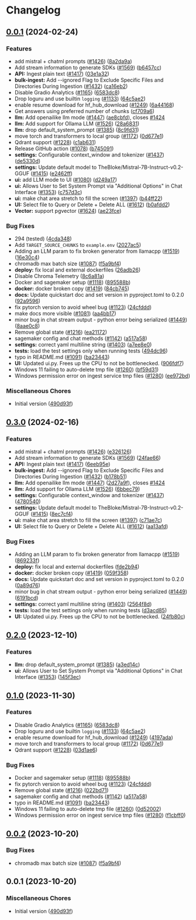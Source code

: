 # Changelog

## [0.0.1](https://github.com/simonbermudez/saimon/compare/v0.0.2...v0.0.1) (2024-02-24)


### Features

* add mistral + chatml prompts ([#1426](https://github.com/simonbermudez/saimon/issues/1426)) ([8a2da9a](https://github.com/simonbermudez/saimon/commit/8a2da9aa284d376c3df6c9ab06e597244e4e9747))
* Add stream information to generate SDKs ([#1569](https://github.com/simonbermudez/saimon/issues/1569)) ([b6457cc](https://github.com/simonbermudez/saimon/commit/b6457cc8e64a24d0d3eedcf5a3318bbe98b71547))
* **API:** Ingest plain text ([#1417](https://github.com/simonbermudez/saimon/issues/1417)) ([03e1a32](https://github.com/simonbermudez/saimon/commit/03e1a3243178804d9a26948aea26cf22476e1316))
* **bulk-ingest:** Add --ignored Flag to Exclude Specific Files and Directories During Ingestion ([#1432](https://github.com/simonbermudez/saimon/issues/1432)) ([ca16eb2](https://github.com/simonbermudez/saimon/commit/ca16eb2ccffa9ce79c93a68fb463665ce33786e5))
* Disable Gradio Analytics ([#1165](https://github.com/simonbermudez/saimon/issues/1165)) ([6583dc8](https://github.com/simonbermudez/saimon/commit/6583dc84c082773443fc3973b1cdf8095fa3fec3))
* Drop loguru and use builtin `logging` ([#1133](https://github.com/simonbermudez/saimon/issues/1133)) ([64c5ae2](https://github.com/simonbermudez/saimon/commit/64c5ae214a9520151c9c2d52ece535867d799367))
* enable resume download for hf_hub_download ([#1249](https://github.com/simonbermudez/saimon/issues/1249)) ([6a44168](https://github.com/simonbermudez/saimon/commit/6a44168f1237e6785ff2ec93882a3d94f924d909))
* Get answers using preferred number of chunks ([cf709a6](https://github.com/simonbermudez/saimon/commit/cf709a6b7a951fc333ef5a089b24179ca660469b))
* **llm:** Add openailike llm mode ([#1447](https://github.com/simonbermudez/saimon/issues/1447)) ([ae8cbfd](https://github.com/simonbermudez/saimon/commit/ae8cbfdbf5b3998349c15741d2494767cf6d6309)), closes [#1424](https://github.com/simonbermudez/saimon/issues/1424)
* **llm:** Add support for Ollama LLM ([#1526](https://github.com/simonbermudez/saimon/issues/1526)) ([28a6831](https://github.com/simonbermudez/saimon/commit/28a68310e8c83248dd49e40dd4f19aecf1c5f2e1))
* **llm:** drop default_system_prompt ([#1385](https://github.com/simonbermudez/saimon/issues/1385)) ([8c9fd31](https://github.com/simonbermudez/saimon/commit/8c9fd31b91a818c86cf2003f6e6e19b417716adc))
* move torch and transformers to local group ([#1172](https://github.com/simonbermudez/saimon/issues/1172)) ([0d677e1](https://github.com/simonbermudez/saimon/commit/0d677e10b970aec222ec04837d0f08f1631b6d4a))
* Qdrant support ([#1228](https://github.com/simonbermudez/saimon/issues/1228)) ([c1ab631](https://github.com/simonbermudez/saimon/commit/c1ab631fd86401d0d3090c1589d42aacc8d6df65))
* Release GitHub action ([#1078](https://github.com/simonbermudez/saimon/issues/1078)) ([b745091](https://github.com/simonbermudez/saimon/commit/b7450911b25b0b70528fd4b620cffb90766e3448))
* **settings:** Configurable context_window and tokenizer ([#1437](https://github.com/simonbermudez/saimon/issues/1437)) ([de5330d](https://github.com/simonbermudez/saimon/commit/de5330dfeea7e0c65222c0740d710b2eeac84929))
* **settings:** Update default model to TheBloke/Mistral-7B-Instruct-v0.2-GGUF ([#1415](https://github.com/simonbermudez/saimon/issues/1415)) ([e2462ff](https://github.com/simonbermudez/saimon/commit/e2462ff9085783d0c258d0046d89e994e243bfb8))
* **ui:** add LLM mode to UI ([#1080](https://github.com/simonbermudez/saimon/issues/1080)) ([d249a17](https://github.com/simonbermudez/saimon/commit/d249a17c330abd122e4988d35d94bcc2df980700))
* **ui:** Allows User to Set System Prompt via "Additional Options" in Chat Interface ([#1353](https://github.com/simonbermudez/saimon/issues/1353)) ([c757d3c](https://github.com/simonbermudez/saimon/commit/c757d3c2689735a9e6bc259bce01825718493106))
* **ui:** make chat area stretch to fill the screen ([#1397](https://github.com/simonbermudez/saimon/issues/1397)) ([b44ff22](https://github.com/simonbermudez/saimon/commit/b44ff22cf49c477d06a7792f570fa7881f013875))
* **UI:** Select file to Query or Delete + Delete ALL ([#1612](https://github.com/simonbermudez/saimon/issues/1612)) ([b0afdd2](https://github.com/simonbermudez/saimon/commit/b0afdd2b2a2375755b81fb28f20554d147965457))
* **Vector:** support pgvector ([#1624](https://github.com/simonbermudez/saimon/issues/1624)) ([ae23fce](https://github.com/simonbermudez/saimon/commit/ae23fce9ccaa30abc47b0a85841a858492fd6792))


### Bug Fixes

* 294 (tested) ([4cda348](https://github.com/simonbermudez/saimon/commit/4cda348cf87f56ff237e376b03732b1b47a99215))
* Add `TARGET_SOURCE_CHUNKS` to `example.env` ([2027ac5](https://github.com/simonbermudez/saimon/commit/2027ac563b6606199563632191b65f5105af8ebe))
* Adding an LLM param to fix broken generator from llamacpp ([#1519](https://github.com/simonbermudez/saimon/issues/1519)) ([16e30c4](https://github.com/simonbermudez/saimon/commit/16e30c459009ef0c15a570b6131a1592fd3828c9))
* chromadb max batch size ([#1087](https://github.com/simonbermudez/saimon/issues/1087)) ([f5a9bf4](https://github.com/simonbermudez/saimon/commit/f5a9bf4e374b2d4c76438cf8a97cccf222ec8e6f))
* **deploy:** fix local and external dockerfiles ([26adb26](https://github.com/simonbermudez/saimon/commit/26adb26f95886a0d341d1af3e9a1c2a607ae6e41))
* Disable Chroma Telemetry ([8c6a81a](https://github.com/simonbermudez/saimon/commit/8c6a81a07fc9c800d53f62a33f5ae3b5247a22a6))
* Docker and sagemaker setup ([#1118](https://github.com/simonbermudez/saimon/issues/1118)) ([895588b](https://github.com/simonbermudez/saimon/commit/895588b82a06c2bc71a9e22fb840c7f6442a3b5b))
* **docker:** docker broken copy ([#1419](https://github.com/simonbermudez/saimon/issues/1419)) ([84cb745](https://github.com/simonbermudez/saimon/commit/84cb745681064f255a01d15cb7d7f2c68afeb62b))
* **docs:** Update quickstart doc and set version in pyproject.toml to 0.2.0 ([92a9596](https://github.com/simonbermudez/saimon/commit/92a959623da1e1a0d18db701a6bd2a90df6d0924))
* fix pytorch version to avoid wheel bug ([#1123](https://github.com/simonbermudez/saimon/issues/1123)) ([24cfddd](https://github.com/simonbermudez/saimon/commit/24cfddd60f74aadd2dade4c63f6012a2489938a1))
* make docs more visible ([#1081](https://github.com/simonbermudez/saimon/issues/1081)) ([aa4bb17](https://github.com/simonbermudez/saimon/commit/aa4bb17a2e6a797b450fa11a45e0b0528b8efecf))
* minor bug in chat stream output - python error being serialized ([#1449](https://github.com/simonbermudez/saimon/issues/1449)) ([8aae0c8](https://github.com/simonbermudez/saimon/commit/8aae0c80e0818ecff8d9080e88891f0fedc9f320))
* Remove global state ([#1216](https://github.com/simonbermudez/saimon/issues/1216)) ([ea21172](https://github.com/simonbermudez/saimon/commit/ea2117223f67d22a5cd7e10ec4a717c320504005))
* sagemaker config and chat methods ([#1142](https://github.com/simonbermudez/saimon/issues/1142)) ([a517a58](https://github.com/simonbermudez/saimon/commit/a517a588c4927aa5c5c2a93e4f82a58f0599d251))
* **settings:** correct yaml multiline string ([#1403](https://github.com/simonbermudez/saimon/issues/1403)) ([a7ee8e0](https://github.com/simonbermudez/saimon/commit/a7ee8e01b8979f3fd74e9a749fa3a3d0338be907))
* **tests:** load the test settings only when running tests ([494dc96](https://github.com/simonbermudez/saimon/commit/494dc96200c3baf6554205709cc6d475ddd8c24b))
* typo in README.md ([#1091](https://github.com/simonbermudez/saimon/issues/1091)) ([ba23443](https://github.com/simonbermudez/saimon/commit/ba23443a70d323cd4f9a242b33fd9dce1bacd2db))
* **UI:** Updated ui.py. Frees up the CPU to not be bottlenecked. ([906fdf7](https://github.com/simonbermudez/saimon/commit/906fdf707bfaeb28b7a310b8407a41555ef8f7db))
* Windows 11 failing to auto-delete tmp file ([#1260](https://github.com/simonbermudez/saimon/issues/1260)) ([bf59d31](https://github.com/simonbermudez/saimon/commit/bf59d314f9ba2487acb12d7d80c47d41b5b91da9))
* Windows permission error on ingest service tmp files ([#1280](https://github.com/simonbermudez/saimon/issues/1280)) ([ee972bd](https://github.com/simonbermudez/saimon/commit/ee972bdf072d00033d00e02aa83dd06efe5686b5))


### Miscellaneous Chores

* Initial version ([490d93f](https://github.com/simonbermudez/saimon/commit/490d93fdc1977443c92f6c42e57a1c585aa59430))

## [0.3.0](https://github.com/imartinez/privateGPT/compare/v0.2.0...v0.3.0) (2024-02-16)


### Features

* add mistral + chatml prompts ([#1426](https://github.com/imartinez/privateGPT/issues/1426)) ([e326126](https://github.com/imartinez/privateGPT/commit/e326126d0d4cd7e46a79f080c442c86f6dd4d24b))
* Add stream information to generate SDKs ([#1569](https://github.com/imartinez/privateGPT/issues/1569)) ([24fae66](https://github.com/imartinez/privateGPT/commit/24fae660e6913aac6b52745fb2c2fe128ba2eb79))
* **API:** Ingest plain text ([#1417](https://github.com/imartinez/privateGPT/issues/1417)) ([6eeb95e](https://github.com/imartinez/privateGPT/commit/6eeb95ec7f17a618aaa47f5034ee5bccae02b667))
* **bulk-ingest:** Add --ignored Flag to Exclude Specific Files and Directories During Ingestion ([#1432](https://github.com/imartinez/privateGPT/issues/1432)) ([b178b51](https://github.com/imartinez/privateGPT/commit/b178b514519550e355baf0f4f3f6beb73dca7df2))
* **llm:** Add openailike llm mode ([#1447](https://github.com/imartinez/privateGPT/issues/1447)) ([2d27a9f](https://github.com/imartinez/privateGPT/commit/2d27a9f956d672cb1fe715cf0acdd35c37f378a5)), closes [#1424](https://github.com/imartinez/privateGPT/issues/1424)
* **llm:** Add support for Ollama LLM ([#1526](https://github.com/imartinez/privateGPT/issues/1526)) ([6bbec79](https://github.com/imartinez/privateGPT/commit/6bbec79583b7f28d9bea4b39c099ebef149db843))
* **settings:** Configurable context_window and tokenizer ([#1437](https://github.com/imartinez/privateGPT/issues/1437)) ([4780540](https://github.com/imartinez/privateGPT/commit/47805408703c23f0fd5cab52338142c1886b450b))
* **settings:** Update default model to TheBloke/Mistral-7B-Instruct-v0.2-GGUF ([#1415](https://github.com/imartinez/privateGPT/issues/1415)) ([8ec7cf4](https://github.com/imartinez/privateGPT/commit/8ec7cf49f40701a4f2156c48eb2fad9fe6220629))
* **ui:** make chat area stretch to fill the screen ([#1397](https://github.com/imartinez/privateGPT/issues/1397)) ([c71ae7c](https://github.com/imartinez/privateGPT/commit/c71ae7cee92463bbc5ea9c434eab9f99166e1363))
* **UI:** Select file to Query or Delete + Delete ALL ([#1612](https://github.com/imartinez/privateGPT/issues/1612)) ([aa13afd](https://github.com/imartinez/privateGPT/commit/aa13afde07122f2ddda3942f630e5cadc7e4e1ee))


### Bug Fixes

* Adding an LLM param to fix broken generator from llamacpp ([#1519](https://github.com/imartinez/privateGPT/issues/1519)) ([869233f](https://github.com/imartinez/privateGPT/commit/869233f0e4f03dc23e5fae43cf7cb55350afdee9))
* **deploy:** fix local and external dockerfiles ([fde2b94](https://github.com/imartinez/privateGPT/commit/fde2b942bc03688701ed563be6d7d597c75e4e4e))
* **docker:** docker broken copy ([#1419](https://github.com/imartinez/privateGPT/issues/1419)) ([059f358](https://github.com/imartinez/privateGPT/commit/059f35840adbc3fb93d847d6decf6da32d08670c))
* **docs:** Update quickstart doc and set version in pyproject.toml to 0.2.0 ([0a89d76](https://github.com/imartinez/privateGPT/commit/0a89d76cc5ed4371ffe8068858f23dfbb5e8cc37))
* minor bug in chat stream output - python error being serialized ([#1449](https://github.com/imartinez/privateGPT/issues/1449)) ([6191bcd](https://github.com/imartinez/privateGPT/commit/6191bcdbd6e92b6f4d5995967dc196c9348c5954))
* **settings:** correct yaml multiline string ([#1403](https://github.com/imartinez/privateGPT/issues/1403)) ([2564f8d](https://github.com/imartinez/privateGPT/commit/2564f8d2bb8c4332a6a0ab6d722a2ac15006b85f))
* **tests:** load the test settings only when running tests ([d3acd85](https://github.com/imartinez/privateGPT/commit/d3acd85fe34030f8cfd7daf50b30c534087bdf2b))
* **UI:** Updated ui.py. Frees up the CPU to not be bottlenecked. ([24fb80c](https://github.com/imartinez/privateGPT/commit/24fb80ca38f21910fe4fd81505d14960e9ed4faa))

## [0.2.0](https://github.com/imartinez/privateGPT/compare/v0.1.0...v0.2.0) (2023-12-10)


### Features

* **llm:** drop default_system_prompt ([#1385](https://github.com/imartinez/privateGPT/issues/1385)) ([a3ed14c](https://github.com/imartinez/privateGPT/commit/a3ed14c58f77351dbd5f8f2d7868d1642a44f017))
* **ui:** Allows User to Set System Prompt via "Additional Options" in Chat Interface ([#1353](https://github.com/imartinez/privateGPT/issues/1353)) ([145f3ec](https://github.com/imartinez/privateGPT/commit/145f3ec9f41c4def5abf4065a06fb0786e2d992a))

## [0.1.0](https://github.com/imartinez/privateGPT/compare/v0.0.2...v0.1.0) (2023-11-30)


### Features

* Disable Gradio Analytics ([#1165](https://github.com/imartinez/privateGPT/issues/1165)) ([6583dc8](https://github.com/imartinez/privateGPT/commit/6583dc84c082773443fc3973b1cdf8095fa3fec3))
* Drop loguru and use builtin `logging` ([#1133](https://github.com/imartinez/privateGPT/issues/1133)) ([64c5ae2](https://github.com/imartinez/privateGPT/commit/64c5ae214a9520151c9c2d52ece535867d799367))
* enable resume download for hf_hub_download ([#1249](https://github.com/imartinez/privateGPT/issues/1249)) ([4197ada](https://github.com/imartinez/privateGPT/commit/4197ada6267c822f32c1d7ba2be6e7ce145a3404))
* move torch and transformers to local group ([#1172](https://github.com/imartinez/privateGPT/issues/1172)) ([0d677e1](https://github.com/imartinez/privateGPT/commit/0d677e10b970aec222ec04837d0f08f1631b6d4a))
* Qdrant support ([#1228](https://github.com/imartinez/privateGPT/issues/1228)) ([03d1ae6](https://github.com/imartinez/privateGPT/commit/03d1ae6d70dffdd2411f0d4e92f65080fff5a6e2))


### Bug Fixes

* Docker and sagemaker setup ([#1118](https://github.com/imartinez/privateGPT/issues/1118)) ([895588b](https://github.com/imartinez/privateGPT/commit/895588b82a06c2bc71a9e22fb840c7f6442a3b5b))
* fix pytorch version to avoid wheel bug ([#1123](https://github.com/imartinez/privateGPT/issues/1123)) ([24cfddd](https://github.com/imartinez/privateGPT/commit/24cfddd60f74aadd2dade4c63f6012a2489938a1))
* Remove global state ([#1216](https://github.com/imartinez/privateGPT/issues/1216)) ([022bd71](https://github.com/imartinez/privateGPT/commit/022bd718e3dfc197027b1e24fb97e5525b186db4))
* sagemaker config and chat methods ([#1142](https://github.com/imartinez/privateGPT/issues/1142)) ([a517a58](https://github.com/imartinez/privateGPT/commit/a517a588c4927aa5c5c2a93e4f82a58f0599d251))
* typo in README.md ([#1091](https://github.com/imartinez/privateGPT/issues/1091)) ([ba23443](https://github.com/imartinez/privateGPT/commit/ba23443a70d323cd4f9a242b33fd9dce1bacd2db))
* Windows 11 failing to auto-delete tmp file ([#1260](https://github.com/imartinez/privateGPT/issues/1260)) ([0d52002](https://github.com/imartinez/privateGPT/commit/0d520026a3d5b08a9b8487be992d3095b21e710c))
* Windows permission error on ingest service tmp files ([#1280](https://github.com/imartinez/privateGPT/issues/1280)) ([f1cbff0](https://github.com/imartinez/privateGPT/commit/f1cbff0fb7059432d9e71473cbdd039032dab60d))

## [0.0.2](https://github.com/imartinez/privateGPT/compare/v0.0.1...v0.0.2) (2023-10-20)


### Bug Fixes

* chromadb max batch size ([#1087](https://github.com/imartinez/privateGPT/issues/1087)) ([f5a9bf4](https://github.com/imartinez/privateGPT/commit/f5a9bf4e374b2d4c76438cf8a97cccf222ec8e6f))

## 0.0.1 (2023-10-20)

### Miscellaneous Chores

* Initial version ([490d93f](https://github.com/imartinez/privateGPT/commit/490d93fdc1977443c92f6c42e57a1c585aa59430))
